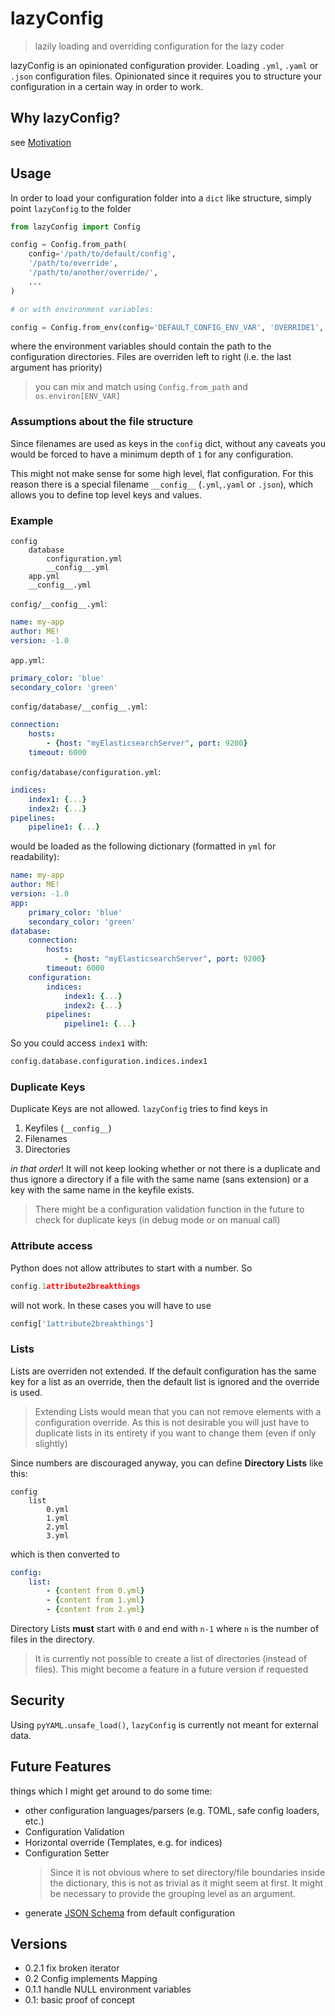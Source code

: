 # lazyConfig

> lazily loading and overriding configuration for the lazy coder

lazyConfig is an opinionated configuration provider. Loading `.yml`, `.yaml`
or `.json` configuration files. Opinionated since it requires you to
structure your configuration in a certain way in order to work.

## Why lazyConfig?

see [Motivation](https://github.com/FelixBenning/lazyConfig/blob/master/Motivation.md)

## Usage

In order to load your configuration folder into a `dict` like structure, simply
point `lazyConfig` to the folder

```python
from lazyConfig import Config

config = Config.from_path(
    config='/path/to/default/config',
    '/path/to/override',
    '/path/to/another/override/',
    ...
)

# or with environment variables:

config = Config.from_env(config='DEFAULT_CONFIG_ENV_VAR', 'OVERRIDE1', ...)
```

where the environment variables should contain the path to the configuration
directories. Files are overriden left to right (i.e. the last argument has
priority)

> you can mix and match using `Config.from_path` and `os.environ[ENV_VAR]`

### Assumptions about the file structure

Since filenames are used as keys in the `config` dict, without any caveats
you would be forced to have a minimum depth of `1` for any configuration.

This might not make sense for some high level, flat configuration. For this
reason there is a special filename `__config__` (`.yml`,`.yaml` or `.json`),
which allows you to define top level keys and values.

### Example

```text
config
    database
        configuration.yml
        __config__.yml
    app.yml
    __config__.yml
```

`config/__config__.yml`:

```yml
name: my-app
author: ME!
version: -1.0
```

`app.yml`:

```yml
primary_color: 'blue'
secondary_color: 'green'
```

`config/database/__config__.yml`:

```yml
connection:
    hosts:
        - {host: "myElasticsearchServer", port: 9200}
    timeout: 6000
```

`config/database/configuration.yml`:

```yml
indices:
    index1: {...}
    index2: {...}
pipelines:
    pipeline1: {...}
```

would be loaded as the following dictionary (formatted in `yml` for readability):

```yml
name: my-app
author: ME!
version: -1.0
app:
    primary_color: 'blue'
    secondary_color: 'green'
database:
    connection:
        hosts:
            - {host: "myElasticsearchServer", port: 9200}
        timeout: 6000
    configuration:
        indices:
            index1: {...}
            index2: {...}
        pipelines:
            pipeline1: {...}
```

So you could access `index1` with:

```python
config.database.configuration.indices.index1
```

### Duplicate Keys

Duplicate Keys are not allowed. `lazyConfig` tries to find keys in

1. Keyfiles (`__config__`)
2. Filenames
3. Directories

*in that order*! It will not keep looking whether or not there is a duplicate and
thus ignore a directory if a file with the same name (sans extension) or a key
with the same name in the keyfile exists.

> There might be a configuration validation function in the future to check for
duplicate keys (in debug mode or on manual call)

### Attribute access

Python does not allow attributes to start with a number. So

```python
config.1attribute2breakthings
```

will not work. In these cases you will have to use

```python
config['1attribute2breakthings']
```

### Lists

Lists are overriden not extended. If the default configuration has the same key
for a list as an override, then the default list is ignored and the override is
used.

> Extending Lists would mean that you can not remove elements with a
configuration override. As this is not desirable you will just have to
duplicate lists in its entirety if you want to
change them (even if only slightly)

Since numbers are discouraged anyway, you can define **Directory Lists** like this:

```text
config
    list
        0.yml
        1.yml
        2.yml
        3.yml
```

which is then converted to

```yml
config:
    list:
        - {content from 0.yml}
        - {content from 1.yml}
        - {content from 2.yml}
```

Directory Lists **must** start with `0` and end with `n-1` where `n` is the
number of files in the directory.
> It is currently not possible to create a list of directories (instead of files).
This might become a feature in a future version if requested

## Security

Using `pyYAML.unsafe_load()`, `lazyConfig` is currently not meant for external data.

## Future Features

things which I might get around to do some time:

- other configuration languages/parsers (e.g. TOML, safe config loaders, etc.)
- Configuration Validation
- Horizontal override (Templates, e.g. for indices)
- Configuration Setter
    > Since it is not obvious where to set directory/file boundaries inside the
    dictionary, this is not as trivial as it might seem at first. It might be
    necessary to provide the grouping level as an argument.
- generate [JSON Schema](https://json-schema.org/) from default configuration

## Versions

- 0.2.1 fix broken iterator
- 0.2 Config implements Mapping
- 0.1.1 handle NULL environment variables
- 0.1: basic proof of concept
